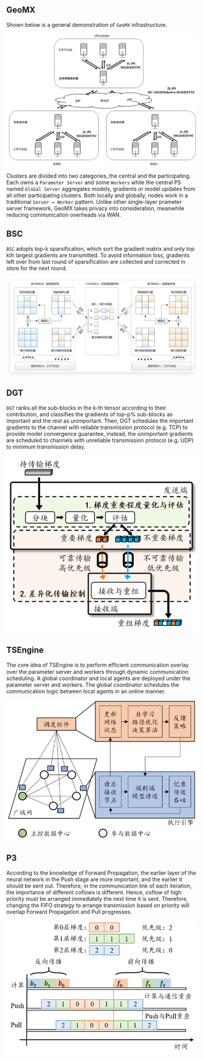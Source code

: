 ## GeoMX

Shown below is a general demonstration of `GeoMX` infrastructure.

![GeoMX Overview](./src/image/../images/GeoMX%20Overview.png)

Clusters are divided into two categories, the central and the participating. Each owns a `Parameter Server` and some `Workers` while the central PS named `Global Server` aggregates models, gradients or model updates from all other participating clusters. Both locally and globally, nodes work in a traditional `Server ↔ Worker` pattern. Unlike other single-layer prameter server framework, GeoMX takes privacy into consideration, meanwhile reducing communication overheads via WAN.

## BSC
`BSC` adopts top-k sparsification, which sort the gradient matrix and only top kth largest gradients are transmitted. To avoid information loss, gradients left over from last round of sparsification are collected and corrected in store for the next round.

![BSC Overview](./src/image/../images/BSC%20Overview.png)

## DGT
`DGT` ranks all the sub-blocks in the k-th tensor according to their contribution, and classifies the gradients of top-p% sub-blocks as important and the rest as unimportant. Then, DGT schedules the important gradients to the channel with reliable transmission protocol (e.g. TCP) to provide model convergence guarantee, instead, the unimportant gradients are scheduled to channels with unreliable transmission protocol (e.g. UDP) to minimum transmission delay.

![DGT Overview](./src/image/../images/DGT%20Overview.png)

## TSEngine
The core idea of TSEngine is to perform efﬁcient communication overlay over the parameter server and workers through dynamic communication scheduling. A global coordinator and local agents are deployed under the parameter server and workers. The global coordinator schedules the communication logic between local agents in an online manner.

![TS Overview](./src/image/../images/TS%20Overview.png)


## P3
According to the knowledge of Forward Propagation, the earlier layer of the neural network in the Push stage are more important, and the earlier it should be sent out. Therefore, in the communication link of each iteration, the importance of different coflows is different. Hence, coflow of high priority must be arranged immediately the next time it is sent. Therefore, changing the FIFO strategy to arrange transmission based on priority will overlap Forward Propagation and Pull progresses.

![P3 Overview](./src/image/../images/P3%20Overview.png)
